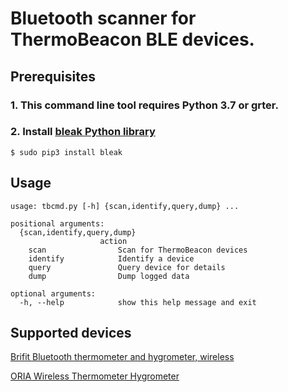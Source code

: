 #  Bluetooth scanner for ThermoBeacon BLE devices.

## Prerequisites
### 1. This command line tool requires Python 3.7 or grter.
### 2. Install [bleak Python library](https://github.com/hbldh/bleak)
    $ sudo pip3 install bleak


## Usage
    usage: tbcmd.py [-h] {scan,identify,query,dump} ...
    
    positional arguments:
      {scan,identify,query,dump}
                        action
        scan                Scan for ThermoBeacon devices
        identify            Identify a device
        query               Query device for details
        dump                Dump logged data

    optional arguments:
      -h, --help            show this help message and exit


## Supported devices
[Brifit Bluetooth thermometer and hygrometer, wireless](https://www.amazon.de/-/en/gp/product/B08DLHFKT3/ref=ppx_yo_dt_b_asin_title_o00_s01?ie=UTF8&psc=1)

[ORIA Wireless Thermometer Hygrometer](https://www.amazon.co.uk/dp/B08GKB5D1M/ref=emc_b_5_t)
